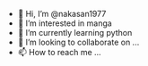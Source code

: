 - 👋 Hi, I’m @nakasan1977
- 👀 I’m interested in manga
- 🌱 I’m currently learning python
- 💞️ I’m looking to collaborate on ...
- 📫 How to reach me ...

<!---
nakasan1977/nakasan1977 is a ✨ special ✨ repository because its `README.md` (this file) appears on your GitHub profile.
You can click the Preview link to take a look at your changes.
--->
